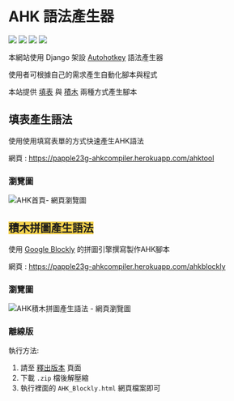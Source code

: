 # AHK 語法產生器

<a href="https://www.python.org/"><img src="https://img.shields.io/static/v1?label=Python&message=v3.7.4&color=blue"></a>
<a href="https://github.com/brython-dev/brython"><img src="https://img.shields.io/static/v1?label=Brython&message=v3.7.5&color=purple"></a>
<a href="https://www.djangoproject.com/"><img src="https://img.shields.io/static/v1?label=Django&message=v1.11.17&color=green"></a>
<a href="https://www.autohotkey.com/"><img src="https://img.shields.io/static/v1?label=Autohotkey&message=v1.1.30.03&color=#3F627F"></a>



本網站使用 Django 架設 [Autohotkey](https://www.autohotkey.com/) 語法產生器

使用者可根據自己的需求產生自動化腳本與程式

本站提供 [填表](#填表產生語法) 與 [積木](#積木拼圖產生語法) 兩種方式產生腳本


## 填表產生語法

使用使用填寫表單的方式快速產生AHK語法

網頁 : https://papple23g-ahkcompiler.herokuapp.com/ahktool

### 瀏覽圖

![AHK首頁- 網頁瀏覽圖](https://i.imgur.com/bCXaDEs.png)


## <span style="background-color:#f1c40fbb">積木拼圖產生語法</span>

使用 [Google Blockly](https://developers.google.com/blockly) 的拼圖引擎撰寫製作AHK腳本

網頁 : https://papple23g-ahkcompiler.herokuapp.com/ahkblockly

### 瀏覽圖
![AHK積木拼圖產生語法 - 網頁瀏覽圖](https://i.imgur.com/XDxVKCd.png)

### 離線版
執行方法:
1. 請至 [釋出版本](https://github.com/papple23g/ahkcompiler/releases) 頁面
2. 下載 `.zip` 檔後解壓縮
3. 執行裡面的 `AHK_Blockly.html` 網頁檔案即可